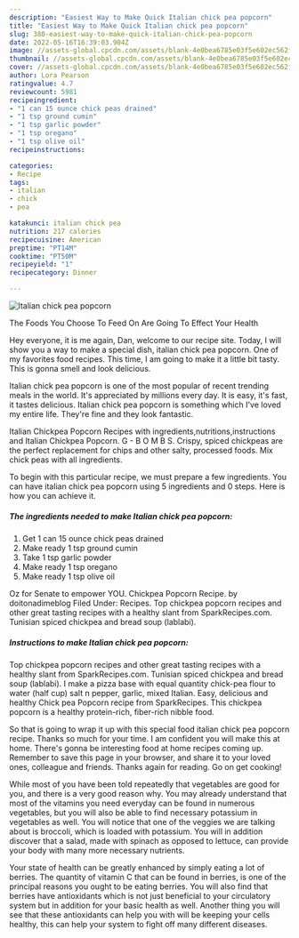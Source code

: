 ```yaml
---
description: "Easiest Way to Make Quick Italian chick pea popcorn"
title: "Easiest Way to Make Quick Italian chick pea popcorn"
slug: 380-easiest-way-to-make-quick-italian-chick-pea-popcorn
date: 2022-05-16T16:39:03.904Z
image: //assets-global.cpcdn.com/assets/blank-4e0bea6785e03f5e602ec562f230caae08da540cada707380b4fe1bbebba43da.png
thumbnail: //assets-global.cpcdn.com/assets/blank-4e0bea6785e03f5e602ec562f230caae08da540cada707380b4fe1bbebba43da.png
cover: //assets-global.cpcdn.com/assets/blank-4e0bea6785e03f5e602ec562f230caae08da540cada707380b4fe1bbebba43da.png
author: Lora Pearson
ratingvalue: 4.7
reviewcount: 5981
recipeingredient:
- "1 can 15 ounce chick peas drained"
- "1 tsp ground cumin"
- "1 tsp garlic powder"
- "1 tsp oregano"
- "1 tsp olive oil"
recipeinstructions:

categories:
- Recipe
tags:
- italian
- chick
- pea

katakunci: italian chick pea 
nutrition: 217 calories
recipecuisine: American
preptime: "PT14M"
cooktime: "PT50M"
recipeyield: "1"
recipecategory: Dinner

---
```



![Italian chick pea popcorn](//assets-global.cpcdn.com/assets/blank-4e0bea6785e03f5e602ec562f230caae08da540cada707380b4fe1bbebba43da.png)

The Foods You Choose To Feed On Are Going To Effect Your Health

Hey everyone, it is me again, Dan, welcome to our recipe site. Today, I will show you a way to make a special dish, italian chick pea popcorn. One of my favorites food recipes. This time, I am going to make it a little bit tasty. This is gonna smell and look delicious.

Italian chick pea popcorn is one of the most popular of recent trending meals in the world. It's appreciated by millions every day. It is easy, it's fast, it tastes delicious. Italian chick pea popcorn is something which I've loved my entire life. They're fine and they look fantastic.

Italian Chickpea Popcorn Recipes with ingredients,nutritions,instructions and Italian Chickpea Popcorn. G - B O M B S. Crispy, spiced chickpeas are the perfect replacement for chips and other salty, processed foods. Mix chick peas with all ingredients.


To begin with this particular recipe, we must prepare a few ingredients. You can have italian chick pea popcorn using 5 ingredients and 0 steps. Here is how you can achieve it.

<!--inarticleads1-->

##### The ingredients needed to make Italian chick pea popcorn:

1. Get 1 can 15 ounce chick peas drained
1. Make ready 1 tsp ground cumin
1. Take 1 tsp garlic powder
1. Make ready 1 tsp oregano
1. Make ready 1 tsp olive oil


Oz for Senate to empower YOU. Chickpea Popcorn Recipe. by doitonadimeblog Filed Under: Recipes. Top chickpea popcorn recipes and other great tasting recipes with a healthy slant from SparkRecipes.com. Tunisian spiced chickpea and bread soup (lablabi). 

<!--inarticleads2-->

##### Instructions to make Italian chick pea popcorn:



Top chickpea popcorn recipes and other great tasting recipes with a healthy slant from SparkRecipes.com. Tunisian spiced chickpea and bread soup (lablabi). I make a pizza base with equal quantity chick-pea flour to water (half cup) salt n pepper, garlic, mixed Italian. Easy, delicious and healthy Chick pea Popcorn recipe from SparkRecipes. This chickpea popcorn is a healthy protein-rich, fiber-rich nibble food. 

So that is going to wrap it up with this special food italian chick pea popcorn recipe. Thanks so much for your time. I am confident you will make this at home. There's gonna be interesting food at home recipes coming up. Remember to save this page in your browser, and share it to your loved ones, colleague and friends. Thanks again for reading. Go on get cooking!

While most of you have been told repeatedly that vegetables are good for you, and there is a very good reason why. You may already understand that most of the vitamins you need everyday can be found in numerous vegetables, but you will also be able to find necessary potassium in vegetables as well. You will notice that one of the veggies we are talking about is broccoli, which is loaded with potassium. You will in addition discover that a salad, made with spinach as opposed to lettuce, can provide your body with many more necessary nutrients.

Your state of health can be greatly enhanced by simply eating a lot of berries. The quantity of vitamin C that can be found in berries, is one of the principal reasons you ought to be eating berries. You will also find that berries have antioxidants which is not just beneficial to your circulatory system but in addition for your basic health as well. Another thing you will see that these antioxidants can help you with will be keeping your cells healthy, this can help your system to fight off many different diseases.
